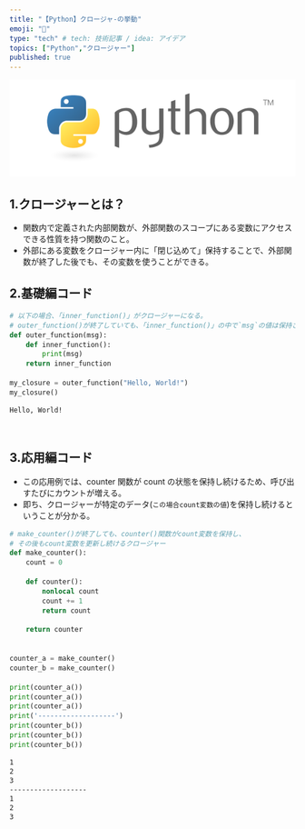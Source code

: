 ```yaml
---
title: "【Python】クロージャ-の挙動"
emoji: "🐙"
type: "tech" # tech: 技術記事 / idea: アイデア
topics: ["Python","クロージャー"]
published: true
---
```

![](/images/py_logo/python-logo-master-v3-TM.png)
## 1.クロージャーとは？
- 関数内で定義された内部関数が、外部関数のスコープにある変数にアクセスできる性質を持つ関数のこと。
- 外部にある変数をクロージャー内に「閉じ込めて」保持することで、外部関数が終了した後でも、その変数を使うことができる。
&nbsp;
## 2.基礎編コード
```py
# 以下の場合、「inner_function()」がクロージャーになる。
# outer_function()が終了していても、「inner_function()」の中で`msg`の値は保持される。
def outer_function(msg):
    def inner_function(): 
        print(msg)
    return inner_function

my_closure = outer_function("Hello, World!")
my_closure() 

```
```shell:result
Hello, World!

```
&nbsp;
## 3.応用編コード
- この応用例では、counter 関数が count の状態を保持し続けるため、呼び出すたびにカウントが増える。
- 即ち、クロージャーが特定のデータ(`この場合count変数の値`)を保持し続けるということが分かる。
```py
# make_counter()が終了しても、counter()関数がcount変数を保持し、
# その後もcount変数を更新し続けるクロージャー
def make_counter():
    count = 0

    def counter():
        nonlocal count
        count += 1
        return count

    return counter


counter_a = make_counter()
counter_b = make_counter()

print(counter_a()) 
print(counter_a())
print(counter_a())
print('-------------------')
print(counter_b())
print(counter_b())
print(counter_b())

```
```shell:result
1
2
3
-------------------
1
2
3

```




